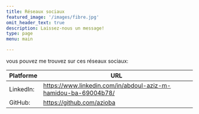 ```yaml
---
title: Réseaux sociaux
featured_image: '/images/fibre.jpg'
omit_header_text: true
description: Laissez-nous un message!
type: page
menu: main

---
```


vous pouvez me trouvez sur ces réseaux sociaux:

Platforme | URL
---|---
LinkedIn:|https://www.linkedin.com/in/abdoul-aziz-m-hamidou-ba-69004b78/
GitHub:|https://github.com/azioba

